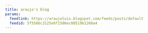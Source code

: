 ```yaml
---
title: araujo's blog
params:
  feedlink: https://araujoluis.blogspot.com/feeds/posts/default
  feedid: 5f5586c3125e8f1586ec08519b1260a4
---
```

